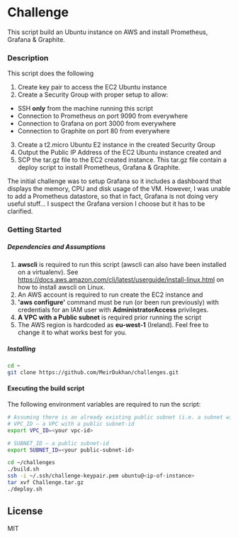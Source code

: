 # Challenge

This script build an Ubuntu instance on AWS and install Prometheus, Grafana & Graphite. 

### Description 
This script does the following 
1. Create key pair to access the EC2 Ubuntu instance 
2. Create a Security Group with proper setup to allow:

  - SSH **only** from the machine running this script
  - Connection to Prometheus on port 9090 from everywhere
  - Connection to Grafana on port 3000 from everywhere
  - Connection to Graphite on port 80 from everywhere

3. Create a t2.micro Ubuntu E2 instance in the created Security Group
4. Output the Public IP Address of the EC2 Ubuntu instance created and 
5. SCP the tar.gz file to the EC2 created instance. 
This tar.gz file contain a deploy script to install Prometheus, Grafana & Graphite. 

The initial challenge was to setup Grafana so it includes a dashboard that displays the memory, CPU and disk usage of the VM.
However, I was unable to add a Prometheus datastore, so that in fact, Grafana is not doing very useful stuff... 
I suspect the Grafana version I choose but it has to be clarified. 

### Getting Started 
##### Dependencies and Assumptions
1. **awscli** is required to run this script (awscli can also have been installed on a virtualenv). 
See https://docs.aws.amazon.com/cli/latest/userguide/install-linux.html on how to install awscli on Linux. 
2. An AWS account is required to run create the EC2 instance and 
3. **'aws configure'** command must be run (or been run previously) with credentials for an IAM user with **AdministratorAccess** privileges. 
4. **A VPC with a Public subnet** is required prior running the script
5. The AWS region is hardcoded as **eu-west-1** (Ireland). Feel free to change it to what works best for you. 

##### Installing 
```sh
cd ~
git clone https://github.com/MeirDukhan/challenges.git
```

#### Executing the build script

The following environment variables are required to run the script: 
```sh 
# Assuming there is an already existing public subnet (i.e. a subnet with access to Internet)
# VPC_ID – a VPC with a public subnet-id 
export VPC_ID=<your vpc-id>

# SUBNET_ID – a public subnet-id
export SUBNET_ID=<your public-subnet-id>

cd ~/challenges
./build.sh 
ssh -i ~/.ssh/challenge-keypair.pem ubuntu@<ip-of-instance> 
tar xvf Challenge.tar.gz
./deploy.sh 

```

License
----

MIT


